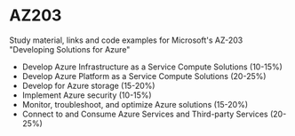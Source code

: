 # AZ203
Study material, links and code examples for Microsoft's AZ-203 "Developing Solutions for Azure" 

* Develop Azure Infrastructure as a Service Compute Solutions (10-15%)
* Develop Azure Platform as a Service Compute Solutions (20-25%)
* Develop for Azure storage (15-20%)
* Implement Azure security (10-15%)
* Monitor, troubleshoot, and optimize Azure solutions (15-20%)
* Connect to and Consume Azure Services and Third-party Services (20-25%)
